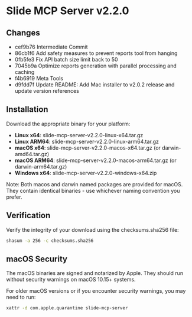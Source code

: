 # Slide MCP Server v2.2.0

## Changes

- cef9b76 Intermediate Commit
- 86cb1f6 Add safety measures to prevent reports tool from hanging
- 0fb5fe3 Fix API batch size limit back to 50
- 7045b9a Optimize reports generation with parallel processing and caching
- f4b6919 Meta Tools
- d9fdd7f Update README: Add Mac installer to v2.0.2 release and update version references

## Installation

Download the appropriate binary for your platform:

- **Linux x64**: slide-mcp-server-v2.2.0-linux-x64.tar.gz
- **Linux ARM64**: slide-mcp-server-v2.2.0-linux-arm64.tar.gz  
- **macOS x64**: slide-mcp-server-v2.2.0-macos-x64.tar.gz (or darwin-amd64.tar.gz)
- **macOS ARM64**: slide-mcp-server-v2.2.0-macos-arm64.tar.gz (or darwin-arm64.tar.gz)
- **Windows x64**: slide-mcp-server-v2.2.0-windows-x64.zip

Note: Both macos and darwin named packages are provided for macOS. They contain identical binaries - use whichever naming convention you prefer.

## Verification

Verify the integrity of your download using the checksums.sha256 file:

```bash
shasum -a 256 -c checksums.sha256
```

## macOS Security

The macOS binaries are signed and notarized by Apple. They should run without security warnings on macOS 10.15+ systems.

For older macOS versions or if you encounter security warnings, you may need to run:

```bash
xattr -d com.apple.quarantine slide-mcp-server
```
